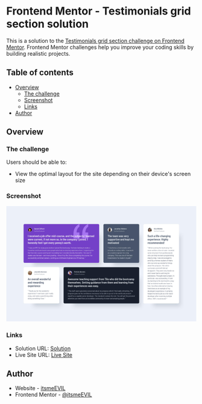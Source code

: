 # Frontend Mentor - Testimonials grid section solution

This is a solution to the [Testimonials grid section challenge on Frontend Mentor](https://www.frontendmentor.io/challenges/testimonials-grid-section-Nnw6J7Un7). Frontend Mentor challenges help you improve your coding skills by building realistic projects.

## Table of contents

-   [Overview](#overview)
    -   [The challenge](#the-challenge)
    -   [Screenshot](#screenshot)
    -   [Links](#links)
-   [Author](#author)

## Overview

### The challenge

Users should be able to:

-   View the optimal layout for the site depending on their device's screen size

### Screenshot

![](./images/screenshot.jpg)

### Links

-   Solution URL: [Solution](https://www.frontendmentor.io/solutions/testimonialsgridsection-html-sass-TnvPIoAgP)
-   Live Site URL: [Live Site](https://itsmeevil-frontendmentor-solutions.netlify.app/testimonials-grid-section/)

## Author

-   Website - [itsmeEVIL](https://itsmeEVIL.github.io)
-   Frontend Mentor - [@itsmeEVIL](https://www.frontendmentor.io/profile/itsmeEVIL)
